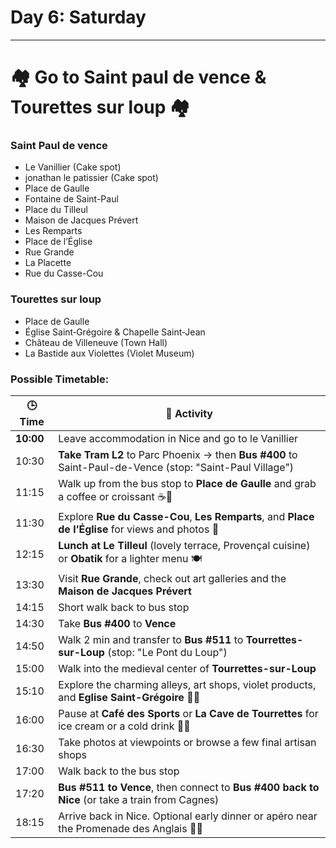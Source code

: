 # Day 6: Saturday

---

# 🏘️ Go to Saint paul de vence & Tourettes sur loup 🏘️

### Saint Paul de vence

- Le Vanillier (Cake spot)
- jonathan le patissier (Cake spot)
- Place de Gaulle
- Fontaine de Saint-Paul
- Place du Tilleul
- Maison de Jacques Prévert
- Les Remparts
- Place de l’Église
- Rue Grande
- La Placette
- Rue du Casse-Cou

### Tourettes sur loup

- Place de Gaulle
- Église Saint‑Grégoire & Chapelle Saint‑Jean
- Château de Villeneuve (Town Hall)
- La Bastide aux Violettes (Violet Museum)

### Possible Timetable:

| 🕒 Time | 📍 Activity |
| --- | --- |
| **10:00** | Leave accommodation in Nice and go to le Vanillier |
| 10:30 | **Take Tram L2** to Parc Phoenix → then **Bus #400** to Saint-Paul-de-Vence (stop: "Saint-Paul Village") |
| 11:15 | Walk up from the bus stop to **Place de Gaulle** and grab a coffee or croissant ☕🥐 |
| 11:30 | Explore **Rue du Casse-Cou**, **Les Remparts**, and **Place de l’Église** for views and photos 📸 |
| 12:15 | **Lunch at Le Tilleul** (lovely terrace, Provençal cuisine) or **Obatik** for a lighter menu 🍽️ |
| 13:30 | Visit **Rue Grande**, check out art galleries and the **Maison de Jacques Prévert** |
| 14:15 | Short walk back to bus stop |
| 14:30 | Take **Bus #400** to **Vence** |
| 14:50 | Walk 2 min and transfer to **Bus #511** to **Tourrettes-sur-Loup** (stop: "Le Pont du Loup") |
| 15:00 | Walk into the medieval center of **Tourrettes-sur-Loup** |
| 15:10 | Explore the charming alleys, art shops, violet products, and **Eglise Saint-Grégoire** 🧼💐 |
| 16:00 | Pause at **Café des Sports** or **La Cave de Tourrettes** for ice cream or a cold drink 🍹🍨 |
| 16:30 | Take photos at viewpoints or browse a few final artisan shops |
| 17:00 | Walk back to the bus stop |
| 17:20 | **Bus #511 to Vence**, then connect to **Bus #400 back to Nice** (or take a train from Cagnes) |
| 18:15 | Arrive back in Nice. Optional early dinner or apéro near the Promenade des Anglais 🍷🍕 |